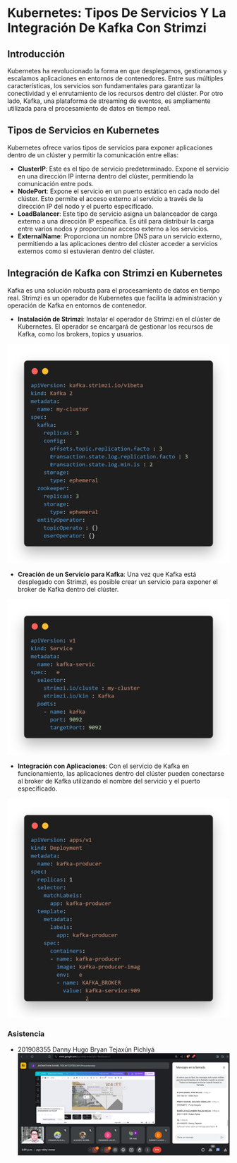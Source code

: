 # Kubernetes: Tipos De Servicios Y La Integración De Kafka Con Strimzi

## Introducción
Kubernetes ha revolucionado la forma en que desplegamos, gestionamos y escalamos aplicaciones en entornos de contenedores. Entre sus múltiples características, los servicios son fundamentales para garantizar la conectividad y el enrutamiento de los recursos dentro del clúster. Por otro lado, Kafka, una plataforma de streaming de eventos, es ampliamente utilizada para el procesamiento de datos en tiempo real.

## Tipos de Servicios en Kubernetes
Kubernetes ofrece varios tipos de servicios para exponer aplicaciones dentro de un clúster y permitir la comunicación entre ellas:
* **ClusterIP**: Este es el tipo de servicio predeterminado. Expone el servicio en una dirección IP interna dentro del clúster, permitiendo la comunicación entre pods.
* **NodePort**: Expone el servicio en un puerto estático en cada nodo del clúster. Esto permite el acceso externo al servicio a través de la dirección IP del nodo y el puerto especificado.
* **LoadBalancer**: Este tipo de servicio asigna un balanceador de carga externo a una dirección IP específica. Es útil para distribuir la carga entre varios nodos y proporcionar acceso externo a los servicios.
* **ExternalName**: Proporciona un nombre DNS para un servicio externo, permitiendo a las aplicaciones dentro del clúster acceder a servicios externos como si estuvieran dentro del clúster.

## Integración de Kafka con Strimzi en Kubernetes
Kafka es una solución robusta para el procesamiento de datos en tiempo real. Strimzi es un operador de Kubernetes que facilita la administración y operación de Kafka en entornos de contenedor.

* **Instalación de Strimzi**: Instalar el operador de Strimzi en el clúster de Kubernetes. El operador se encargará de gestionar los recursos de Kafka, como los brokers, topics y usuarios.

![Strimzi](./strimziyaml.png)

* **Creación de un Servicio para Kafka**: Una vez que Kafka está desplegado con Strimzi, es posible crear un servicio para exponer el broker de Kafka dentro del clúster.

![Kafka](./kafkayaml.png)

* **Integración con Aplicaciones**: Con el servicio de Kafka en funcionamiento, las aplicaciones dentro del clúster pueden conectarse al broker de Kafka utilizando el nombre del servicio y el puerto especificado.

![StrimziKafka](./strimzikafkayaml.png)

### Asistencia
* 201908355 Danny Hugo Bryan Tejaxún Pichiyá
![Asistencia](./AsistenciaSO1.jpeg)